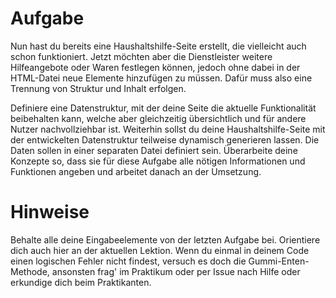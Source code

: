 # Aufgabe
Nun hast du bereits eine Haushaltshilfe-Seite erstellt, die vielleicht auch schon funktioniert. Jetzt möchten aber die Dienstleister weitere Hilfeangebote oder Waren festlegen können, jedoch ohne dabei in der HTML-Datei neue Elemente hinzufügen zu müssen. Dafür muss also eine Trennung von Struktur und Inhalt erfolgen.

Definiere eine Datenstruktur, mit der deine Seite die aktuelle Funktionalität beibehalten kann, welche aber gleichzeitig übersichtlich und für andere Nutzer nachvollziehbar ist. Weiterhin sollst du deine Haushaltshilfe-Seite mit der entwickelten Datenstruktur teilweise dynamisch generieren lassen. Die Daten sollen in einer separaten Datei definiert sein. Überarbeite deine Konzepte so, dass sie für diese Aufgabe alle nötigen Informationen und Funktionen angeben und arbeitet danach an der Umsetzung.

# Hinweise
Behalte alle deine Eingabeelemente von der letzten Aufgabe bei.
Orientiere dich auch hier an der aktuellen Lektion.
Wenn du einmal in deinem Code einen logischen Fehler nicht findest, versuch es doch die Gummi-Enten-Methode, ansonsten frag' im Praktikum oder per Issue nach Hilfe oder erkundige dich beim Praktikanten.
